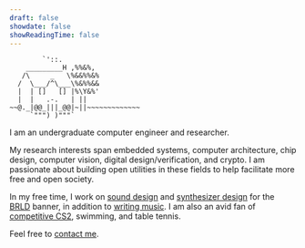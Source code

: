 ```yaml
---
draft: false
showdate: false
showReadingTime: false
---
```

```text
        `'::.
    _________H ,%%&%,
   /\     _   \%&&%%&%
  /  \___/^\___\%&%%&&
  |  | []   [] |%\Y&%'
  |  |   .-.   | ||  
~~@._|@@_|||_@@|~||~~~~~~~~~~~~~
     `""") )"""`
```
I am an undergraduate computer engineer and researcher. 

My research interests span embedded systems, computer architecture, chip design, computer vision, digital design/verification, and crypto. I am passionate about building open utilities in these fields to help facilitate more free and open society.

In my free time, I work on [sound design](https://www.patreon.com/c/crappysoundsmith) and [synthesizer design](https://www.patreon.com/c/crappysoundsmith) for the [BRLD]() banner, in addition to [writing music](). I am also an avid fan of [competitive CS2](https://www.faceit.com/en/players/alu0), swimming, and table tennis.

Feel free to [contact me]().
